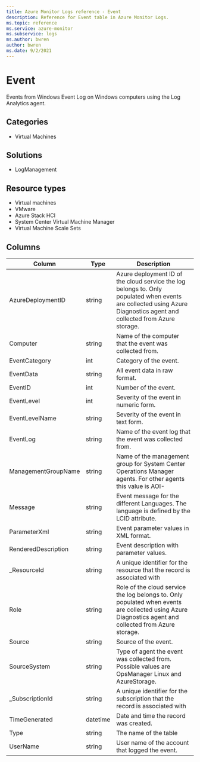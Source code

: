```yaml
---
title: Azure Monitor Logs reference - Event
description: Reference for Event table in Azure Monitor Logs.
ms.topic: reference
ms.service: azure-monitor
ms.subservice: logs
ms.author: bwren
author: bwren
ms.date: 9/2/2021
---
```


# Event

 Events from Windows Event Log on Windows computers using the Log Analytics agent.

## Categories

- Virtual Machines
## Solutions

- LogManagement
## Resource types

- Virtual machines
- VMware
- Azure Stack HCI
- System Center Virtual Machine Manager
- Virtual Machine Scale Sets




## Columns

|Column|Type|Description|
|---|---|---|
|AzureDeploymentID|string|Azure deployment ID of the cloud service the log belongs to. Only populated when events are collected using Azure Diagnostics agent and collected from Azure storage.|
|Computer|string|Name of the computer that the event was collected from.|
|EventCategory|int|Category of the event.|
|EventData|string|All event data in raw format.|
|EventID|int|Number of the event.|
|EventLevel|int|Severity of the event in numeric form.|
|EventLevelName|string|Severity of the event in text form.|
|EventLog|string|Name of the event log that the event was collected from.|
|ManagementGroupName|string|Name of the management group for System Center Operations Manager agents. For other agents this value is AOI-<workspace ID>|
|Message|string|Event message for the different Languages. The language is defined by the LCID attribute.|
|ParameterXml|string|Event parameter values in XML format.|
|RenderedDescription|string|Event description with parameter values.|
|_ResourceId|string|A unique identifier for the resource that the record is associated with|
|Role|string|Role of the cloud service the log belongs to. Only populated when events are collected using Azure Diagnostics agent and collected from Azure storage.|
|Source|string|Source of the event.|
|SourceSystem|string|Type of agent the event was collected from. Possible values are OpsManager Linux and AzureStorage.|
|_SubscriptionId|string|A unique identifier for the subscription that the record is associated with|
|TimeGenerated|datetime|Date and time the record was created.|
|Type|string|The name of the table|
|UserName|string|User name of the account that logged the event.|
